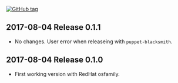 [![GitHub tag](https://img.shields.io/github/tag/thespain/thespain-veeamagent.svg)]()

## 2017-08-04 Release 0.1.1
- No changes. User error when releaseing with `puppet-blacksmith`.

## 2017-08-04 Release 0.1.0
- First working version with RedHat osfamily.